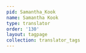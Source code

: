 ```yaml
---
pid: Samantha_Kook
name: Samantha Kook
type: translator
order: '130'
layout: tagpage
collection: translator_tags
---
```

